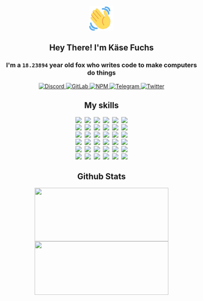 <div><p align=center><img src=./resources/images/wave.gif width=64px height=64px></p><h2 align=center>Hey There! I'm Käse Fuchs</h2><h3 align=center>I'm a <code>18.23894</code> year old fox who writes code to make computers do things</h3><p align=center><a href=https://discord.com/users/507526681125322772><img alt=Discord src="https://img.shields.io/badge/Discord-5865F2?logo=discord&logoColor=white&style=flat-square#7da9023344d95c61b4d15b6ee35ee49e"> </a><a href=https://gitlab.com/kasefuchs><img alt=GitLab src="https://img.shields.io/badge/GitLab-330F63?logo=gitlab&logoColor=white&style=flat-square#7da9023344d95c61b4d15b6ee35ee49e"> </a><a href=https://npmjs.com/~kasefuchs><img alt=NPM src="https://img.shields.io/badge/NPM-CB3837?logo=npm&logoColor=white&style=flat-square#7da9023344d95c61b4d15b6ee35ee49e"> </a><a href=https://t.me/kasefuchs><img alt=Telegram src="https://img.shields.io/badge/Telegram-2CA5E0?logo=telegram&logoColor=white&style=flat-square#7da9023344d95c61b4d15b6ee35ee49e"> </a><a href=https://twitter.com/kasefuchs><img alt=Twitter src="https://img.shields.io/badge/Twitter-1DA1F2?logo=twitter&logoColor=white&style=flat-square#7da9023344d95c61b4d15b6ee35ee49e"></a></p><h2 align=center>My skills</h2><p align=center><a href=https://aws.amazon.com/ ><picture><source srcset="https://skillicons.dev/icons?i=aws&theme=dark#7da9023344d95c61b4d15b6ee35ee49e" media="(prefers-color-scheme: dark)"><source srcset="https://skillicons.dev/icons?i=aws&theme=light#7da9023344d95c61b4d15b6ee35ee49e" media="(prefers-color-scheme: light), (prefers-color-scheme: no-preference)"><img src="https://skillicons.dev/icons?i=aws&theme=light#7da9023344d95c61b4d15b6ee35ee49e"></picture></a>&nbsp;&nbsp;<a href=https://en.wikipedia.org/wiki/Bash_(Unix_shell)><picture><source srcset="https://skillicons.dev/icons?i=bash&theme=dark#7da9023344d95c61b4d15b6ee35ee49e" media="(prefers-color-scheme: dark)"><source srcset="https://skillicons.dev/icons?i=bash&theme=light#7da9023344d95c61b4d15b6ee35ee49e" media="(prefers-color-scheme: light), (prefers-color-scheme: no-preference)"><img src="https://skillicons.dev/icons?i=bash&theme=light#7da9023344d95c61b4d15b6ee35ee49e"></picture></a>&nbsp;&nbsp;<a href=https://discord.com/developers/docs><picture><source srcset="https://skillicons.dev/icons?i=bots&theme=dark#7da9023344d95c61b4d15b6ee35ee49e" media="(prefers-color-scheme: dark)"><source srcset="https://skillicons.dev/icons?i=bots&theme=light#7da9023344d95c61b4d15b6ee35ee49e" media="(prefers-color-scheme: light), (prefers-color-scheme: no-preference)"><img src="https://skillicons.dev/icons?i=bots&theme=light#7da9023344d95c61b4d15b6ee35ee49e"></picture></a>&nbsp;&nbsp;<a href=https://www.cloudflare.com/ ><picture><source srcset="https://skillicons.dev/icons?i=cloudflare&theme=dark#7da9023344d95c61b4d15b6ee35ee49e" media="(prefers-color-scheme: dark)"><source srcset="https://skillicons.dev/icons?i=cloudflare&theme=light#7da9023344d95c61b4d15b6ee35ee49e" media="(prefers-color-scheme: light), (prefers-color-scheme: no-preference)"><img src="https://skillicons.dev/icons?i=cloudflare&theme=light#7da9023344d95c61b4d15b6ee35ee49e"></picture></a>&nbsp;&nbsp;<a href=https://en.wikipedia.org/wiki/CSS><picture><source srcset="https://skillicons.dev/icons?i=css&theme=dark#7da9023344d95c61b4d15b6ee35ee49e" media="(prefers-color-scheme: dark)"><source srcset="https://skillicons.dev/icons?i=css&theme=light#7da9023344d95c61b4d15b6ee35ee49e" media="(prefers-color-scheme: light), (prefers-color-scheme: no-preference)"><img src="https://skillicons.dev/icons?i=css&theme=light#7da9023344d95c61b4d15b6ee35ee49e"></picture></a>&nbsp;&nbsp;<a href=https://www.docker.com/ ><picture><source srcset="https://skillicons.dev/icons?i=docker&theme=dark#7da9023344d95c61b4d15b6ee35ee49e" media="(prefers-color-scheme: dark)"><source srcset="https://skillicons.dev/icons?i=docker&theme=light#7da9023344d95c61b4d15b6ee35ee49e" media="(prefers-color-scheme: light), (prefers-color-scheme: no-preference)"><img src="https://skillicons.dev/icons?i=docker&theme=light#7da9023344d95c61b4d15b6ee35ee49e"></picture></a><br><a href=https://www.electronjs.org/ ><picture><source srcset="https://skillicons.dev/icons?i=electron&theme=dark#7da9023344d95c61b4d15b6ee35ee49e" media="(prefers-color-scheme: dark)"><source srcset="https://skillicons.dev/icons?i=electron&theme=light#7da9023344d95c61b4d15b6ee35ee49e" media="(prefers-color-scheme: light), (prefers-color-scheme: no-preference)"><img src="https://skillicons.dev/icons?i=electron&theme=light#7da9023344d95c61b4d15b6ee35ee49e"></picture></a>&nbsp;&nbsp;<a href=https://expressjs.com/ ><picture><source srcset="https://skillicons.dev/icons?i=express&theme=dark#7da9023344d95c61b4d15b6ee35ee49e" media="(prefers-color-scheme: dark)"><source srcset="https://skillicons.dev/icons?i=express&theme=light#7da9023344d95c61b4d15b6ee35ee49e" media="(prefers-color-scheme: light), (prefers-color-scheme: no-preference)"><img src="https://skillicons.dev/icons?i=express&theme=light#7da9023344d95c61b4d15b6ee35ee49e"></picture></a>&nbsp;&nbsp;<a href=https://www.figma.com/ ><picture><source srcset="https://skillicons.dev/icons?i=figma&theme=dark#7da9023344d95c61b4d15b6ee35ee49e" media="(prefers-color-scheme: dark)"><source srcset="https://skillicons.dev/icons?i=figma&theme=light#7da9023344d95c61b4d15b6ee35ee49e" media="(prefers-color-scheme: light), (prefers-color-scheme: no-preference)"><img src="https://skillicons.dev/icons?i=figma&theme=light#7da9023344d95c61b4d15b6ee35ee49e"></picture></a>&nbsp;&nbsp;<a href=https://firebase.google.com/ ><picture><source srcset="https://skillicons.dev/icons?i=firebase&theme=dark#7da9023344d95c61b4d15b6ee35ee49e" media="(prefers-color-scheme: dark)"><source srcset="https://skillicons.dev/icons?i=firebase&theme=light#7da9023344d95c61b4d15b6ee35ee49e" media="(prefers-color-scheme: light), (prefers-color-scheme: no-preference)"><img src="https://skillicons.dev/icons?i=firebase&theme=light#7da9023344d95c61b4d15b6ee35ee49e"></picture></a>&nbsp;&nbsp;<a href=https://flask.palletsprojects.com/ ><picture><source srcset="https://skillicons.dev/icons?i=flask&theme=dark#7da9023344d95c61b4d15b6ee35ee49e" media="(prefers-color-scheme: dark)"><source srcset="https://skillicons.dev/icons?i=flask&theme=light#7da9023344d95c61b4d15b6ee35ee49e" media="(prefers-color-scheme: light), (prefers-color-scheme: no-preference)"><img src="https://skillicons.dev/icons?i=flask&theme=light#7da9023344d95c61b4d15b6ee35ee49e"></picture></a>&nbsp;&nbsp;<a href=https://cloud.google.com/ ><picture><source srcset="https://skillicons.dev/icons?i=gcp&theme=dark#7da9023344d95c61b4d15b6ee35ee49e" media="(prefers-color-scheme: dark)"><source srcset="https://skillicons.dev/icons?i=gcp&theme=light#7da9023344d95c61b4d15b6ee35ee49e" media="(prefers-color-scheme: light), (prefers-color-scheme: no-preference)"><img src="https://skillicons.dev/icons?i=gcp&theme=light#7da9023344d95c61b4d15b6ee35ee49e"></picture></a><br><a href=https://git-scm.com/ ><picture><source srcset="https://skillicons.dev/icons?i=git&theme=dark#7da9023344d95c61b4d15b6ee35ee49e" media="(prefers-color-scheme: dark)"><source srcset="https://skillicons.dev/icons?i=git&theme=light#7da9023344d95c61b4d15b6ee35ee49e" media="(prefers-color-scheme: light), (prefers-color-scheme: no-preference)"><img src="https://skillicons.dev/icons?i=git&theme=light#7da9023344d95c61b4d15b6ee35ee49e"></picture></a>&nbsp;&nbsp;<a href=https://github.com/ ><picture><source srcset="https://skillicons.dev/icons?i=github&theme=dark#7da9023344d95c61b4d15b6ee35ee49e" media="(prefers-color-scheme: dark)"><source srcset="https://skillicons.dev/icons?i=github&theme=light#7da9023344d95c61b4d15b6ee35ee49e" media="(prefers-color-scheme: light), (prefers-color-scheme: no-preference)"><img src="https://skillicons.dev/icons?i=github&theme=light#7da9023344d95c61b4d15b6ee35ee49e"></picture></a>&nbsp;&nbsp;<a href=https://gitlab.com/ ><picture><source srcset="https://skillicons.dev/icons?i=gitlab&theme=dark#7da9023344d95c61b4d15b6ee35ee49e" media="(prefers-color-scheme: dark)"><source srcset="https://skillicons.dev/icons?i=gitlab&theme=light#7da9023344d95c61b4d15b6ee35ee49e" media="(prefers-color-scheme: light), (prefers-color-scheme: no-preference)"><img src="https://skillicons.dev/icons?i=gitlab&theme=light#7da9023344d95c61b4d15b6ee35ee49e"></picture></a>&nbsp;&nbsp;<a href=https://www.heroku.com/ ><picture><source srcset="https://skillicons.dev/icons?i=heroku&theme=dark#7da9023344d95c61b4d15b6ee35ee49e" media="(prefers-color-scheme: dark)"><source srcset="https://skillicons.dev/icons?i=heroku&theme=light#7da9023344d95c61b4d15b6ee35ee49e" media="(prefers-color-scheme: light), (prefers-color-scheme: no-preference)"><img src="https://skillicons.dev/icons?i=heroku&theme=light#7da9023344d95c61b4d15b6ee35ee49e"></picture></a>&nbsp;&nbsp;<a href=https://en.wikipedia.org/wiki/HTML><picture><source srcset="https://skillicons.dev/icons?i=html&theme=dark#7da9023344d95c61b4d15b6ee35ee49e" media="(prefers-color-scheme: dark)"><source srcset="https://skillicons.dev/icons?i=html&theme=light#7da9023344d95c61b4d15b6ee35ee49e" media="(prefers-color-scheme: light), (prefers-color-scheme: no-preference)"><img src="https://skillicons.dev/icons?i=html&theme=light#7da9023344d95c61b4d15b6ee35ee49e"></picture></a>&nbsp;&nbsp;<a href=https://en.wikipedia.org/wiki/JavaScript><picture><source srcset="https://skillicons.dev/icons?i=js&theme=dark#7da9023344d95c61b4d15b6ee35ee49e" media="(prefers-color-scheme: dark)"><source srcset="https://skillicons.dev/icons?i=js&theme=light#7da9023344d95c61b4d15b6ee35ee49e" media="(prefers-color-scheme: light), (prefers-color-scheme: no-preference)"><img src="https://skillicons.dev/icons?i=js&theme=light#7da9023344d95c61b4d15b6ee35ee49e"></picture></a><br><a href=https://en.wikipedia.org/wiki/Linux><picture><source srcset="https://skillicons.dev/icons?i=linux&theme=dark#7da9023344d95c61b4d15b6ee35ee49e" media="(prefers-color-scheme: dark)"><source srcset="https://skillicons.dev/icons?i=linux&theme=light#7da9023344d95c61b4d15b6ee35ee49e" media="(prefers-color-scheme: light), (prefers-color-scheme: no-preference)"><img src="https://skillicons.dev/icons?i=linux&theme=light#7da9023344d95c61b4d15b6ee35ee49e"></picture></a>&nbsp;&nbsp;<a href=https://mui.com/ ><picture><source srcset="https://skillicons.dev/icons?i=materialui&theme=dark#7da9023344d95c61b4d15b6ee35ee49e" media="(prefers-color-scheme: dark)"><source srcset="https://skillicons.dev/icons?i=materialui&theme=light#7da9023344d95c61b4d15b6ee35ee49e" media="(prefers-color-scheme: light), (prefers-color-scheme: no-preference)"><img src="https://skillicons.dev/icons?i=materialui&theme=light#7da9023344d95c61b4d15b6ee35ee49e"></picture></a>&nbsp;&nbsp;<a href=https://en.wikipedia.org/wiki/Markdown><picture><source srcset="https://skillicons.dev/icons?i=md&theme=dark#7da9023344d95c61b4d15b6ee35ee49e" media="(prefers-color-scheme: dark)"><source srcset="https://skillicons.dev/icons?i=md&theme=light#7da9023344d95c61b4d15b6ee35ee49e" media="(prefers-color-scheme: light), (prefers-color-scheme: no-preference)"><img src="https://skillicons.dev/icons?i=md&theme=light#7da9023344d95c61b4d15b6ee35ee49e"></picture></a>&nbsp;&nbsp;<a href=https://www.mongodb.com/ ><picture><source srcset="https://skillicons.dev/icons?i=mongodb&theme=dark#7da9023344d95c61b4d15b6ee35ee49e" media="(prefers-color-scheme: dark)"><source srcset="https://skillicons.dev/icons?i=mongodb&theme=light#7da9023344d95c61b4d15b6ee35ee49e" media="(prefers-color-scheme: light), (prefers-color-scheme: no-preference)"><img src="https://skillicons.dev/icons?i=mongodb&theme=light#7da9023344d95c61b4d15b6ee35ee49e"></picture></a>&nbsp;&nbsp;<a href=https://www.mysql.com/ ><picture><source srcset="https://skillicons.dev/icons?i=mysql&theme=dark#7da9023344d95c61b4d15b6ee35ee49e" media="(prefers-color-scheme: dark)"><source srcset="https://skillicons.dev/icons?i=mysql&theme=light#7da9023344d95c61b4d15b6ee35ee49e" media="(prefers-color-scheme: light), (prefers-color-scheme: no-preference)"><img src="https://skillicons.dev/icons?i=mysql&theme=light#7da9023344d95c61b4d15b6ee35ee49e"></picture></a>&nbsp;&nbsp;<a href=https://nextjs.org/ ><picture><source srcset="https://skillicons.dev/icons?i=nextjs&theme=dark#7da9023344d95c61b4d15b6ee35ee49e" media="(prefers-color-scheme: dark)"><source srcset="https://skillicons.dev/icons?i=nextjs&theme=light#7da9023344d95c61b4d15b6ee35ee49e" media="(prefers-color-scheme: light), (prefers-color-scheme: no-preference)"><img src="https://skillicons.dev/icons?i=nextjs&theme=light#7da9023344d95c61b4d15b6ee35ee49e"></picture></a><br><a href=https://nodejs.org/en/ ><picture><source srcset="https://skillicons.dev/icons?i=nodejs&theme=dark#7da9023344d95c61b4d15b6ee35ee49e" media="(prefers-color-scheme: dark)"><source srcset="https://skillicons.dev/icons?i=nodejs&theme=light#7da9023344d95c61b4d15b6ee35ee49e" media="(prefers-color-scheme: light), (prefers-color-scheme: no-preference)"><img src="https://skillicons.dev/icons?i=nodejs&theme=light#7da9023344d95c61b4d15b6ee35ee49e"></picture></a>&nbsp;&nbsp;<a href=https://www.postgresql.org/ ><picture><source srcset="https://skillicons.dev/icons?i=postgres&theme=dark#7da9023344d95c61b4d15b6ee35ee49e" media="(prefers-color-scheme: dark)"><source srcset="https://skillicons.dev/icons?i=postgres&theme=light#7da9023344d95c61b4d15b6ee35ee49e" media="(prefers-color-scheme: light), (prefers-color-scheme: no-preference)"><img src="https://skillicons.dev/icons?i=postgres&theme=light#7da9023344d95c61b4d15b6ee35ee49e"></picture></a>&nbsp;&nbsp;<a href=https://learn.microsoft.com/en-us/powershell/ ><picture><source srcset="https://skillicons.dev/icons?i=powershell&theme=dark#7da9023344d95c61b4d15b6ee35ee49e" media="(prefers-color-scheme: dark)"><source srcset="https://skillicons.dev/icons?i=powershell&theme=light#7da9023344d95c61b4d15b6ee35ee49e" media="(prefers-color-scheme: light), (prefers-color-scheme: no-preference)"><img src="https://skillicons.dev/icons?i=powershell&theme=light#7da9023344d95c61b4d15b6ee35ee49e"></picture></a>&nbsp;&nbsp;<a href=https://www.python.org/ ><picture><source srcset="https://skillicons.dev/icons?i=py&theme=dark#7da9023344d95c61b4d15b6ee35ee49e" media="(prefers-color-scheme: dark)"><source srcset="https://skillicons.dev/icons?i=py&theme=light#7da9023344d95c61b4d15b6ee35ee49e" media="(prefers-color-scheme: light), (prefers-color-scheme: no-preference)"><img src="https://skillicons.dev/icons?i=py&theme=light#7da9023344d95c61b4d15b6ee35ee49e"></picture></a>&nbsp;&nbsp;<a href=https://www.raspberrypi.org/ ><picture><source srcset="https://skillicons.dev/icons?i=raspberrypi&theme=dark#7da9023344d95c61b4d15b6ee35ee49e" media="(prefers-color-scheme: dark)"><source srcset="https://skillicons.dev/icons?i=raspberrypi&theme=light#7da9023344d95c61b4d15b6ee35ee49e" media="(prefers-color-scheme: light), (prefers-color-scheme: no-preference)"><img src="https://skillicons.dev/icons?i=raspberrypi&theme=light#7da9023344d95c61b4d15b6ee35ee49e"></picture></a>&nbsp;&nbsp;<a href=https://reactjs.org/ ><picture><source srcset="https://skillicons.dev/icons?i=react&theme=dark#7da9023344d95c61b4d15b6ee35ee49e" media="(prefers-color-scheme: dark)"><source srcset="https://skillicons.dev/icons?i=react&theme=light#7da9023344d95c61b4d15b6ee35ee49e" media="(prefers-color-scheme: light), (prefers-color-scheme: no-preference)"><img src="https://skillicons.dev/icons?i=react&theme=light#7da9023344d95c61b4d15b6ee35ee49e"></picture></a><br><a href=https://redux.js.org/ ><picture><source srcset="https://skillicons.dev/icons?i=redux&theme=dark#7da9023344d95c61b4d15b6ee35ee49e" media="(prefers-color-scheme: dark)"><source srcset="https://skillicons.dev/icons?i=redux&theme=light#7da9023344d95c61b4d15b6ee35ee49e" media="(prefers-color-scheme: light), (prefers-color-scheme: no-preference)"><img src="https://skillicons.dev/icons?i=redux&theme=light#7da9023344d95c61b4d15b6ee35ee49e"></picture></a>&nbsp;&nbsp;<a href=https://en.wikipedia.org/wiki/Regular_expression><picture><source srcset="https://skillicons.dev/icons?i=regex&theme=dark#7da9023344d95c61b4d15b6ee35ee49e" media="(prefers-color-scheme: dark)"><source srcset="https://skillicons.dev/icons?i=regex&theme=light#7da9023344d95c61b4d15b6ee35ee49e" media="(prefers-color-scheme: light), (prefers-color-scheme: no-preference)"><img src="https://skillicons.dev/icons?i=regex&theme=light#7da9023344d95c61b4d15b6ee35ee49e"></picture></a>&nbsp;&nbsp;<a href=https://en.wikipedia.org/wiki/Sass_(stylesheet_language)><picture><source srcset="https://skillicons.dev/icons?i=sass&theme=dark#7da9023344d95c61b4d15b6ee35ee49e" media="(prefers-color-scheme: dark)"><source srcset="https://skillicons.dev/icons?i=sass&theme=light#7da9023344d95c61b4d15b6ee35ee49e" media="(prefers-color-scheme: light), (prefers-color-scheme: no-preference)"><img src="https://skillicons.dev/icons?i=sass&theme=light#7da9023344d95c61b4d15b6ee35ee49e"></picture></a>&nbsp;&nbsp;<a href=https://www.typescriptlang.org/ ><picture><source srcset="https://skillicons.dev/icons?i=ts&theme=dark#7da9023344d95c61b4d15b6ee35ee49e" media="(prefers-color-scheme: dark)"><source srcset="https://skillicons.dev/icons?i=ts&theme=light#7da9023344d95c61b4d15b6ee35ee49e" media="(prefers-color-scheme: light), (prefers-color-scheme: no-preference)"><img src="https://skillicons.dev/icons?i=ts&theme=light#7da9023344d95c61b4d15b6ee35ee49e"></picture></a>&nbsp;&nbsp;<a href=https://unity.com/ ><picture><source srcset="https://skillicons.dev/icons?i=unity&theme=dark#7da9023344d95c61b4d15b6ee35ee49e" media="(prefers-color-scheme: dark)"><source srcset="https://skillicons.dev/icons?i=unity&theme=light#7da9023344d95c61b4d15b6ee35ee49e" media="(prefers-color-scheme: light), (prefers-color-scheme: no-preference)"><img src="https://skillicons.dev/icons?i=unity&theme=light#7da9023344d95c61b4d15b6ee35ee49e"></picture></a>&nbsp;&nbsp;<a href=https://workers.cloudflare.com/ ><picture><source srcset="https://skillicons.dev/icons?i=workers&theme=dark#7da9023344d95c61b4d15b6ee35ee49e" media="(prefers-color-scheme: dark)"><source srcset="https://skillicons.dev/icons?i=workers&theme=light#7da9023344d95c61b4d15b6ee35ee49e" media="(prefers-color-scheme: light), (prefers-color-scheme: no-preference)"><img src="https://skillicons.dev/icons?i=workers&theme=light#7da9023344d95c61b4d15b6ee35ee49e"></picture></a><br></p><h2 align=center>Github Stats</h2><p align=center><picture><source srcset="https://github-readme-stats-kasefuchs.vercel.app/api/?count_private=true&hide_border=true&hide_rank=true&line_height=20&hide_title=true&username=Kasefuchs&theme=dark#7da9023344d95c61b4d15b6ee35ee49e" media="(prefers-color-scheme: dark)"><source srcset="https://github-readme-stats-kasefuchs.vercel.app/api/?count_private=true&hide_border=true&hide_rank=true&line_height=20&hide_title=true&username=Kasefuchs&theme=light#7da9023344d95c61b4d15b6ee35ee49e" media="(prefers-color-scheme: light), (prefers-color-scheme: no-preference)"><img align=middle width=350 height=140 src="https://github-readme-stats-kasefuchs.vercel.app/api/?count_private=true&hide_border=true&hide_rank=true&line_height=20&hide_title=true&username=Kasefuchs&theme=light#7da9023344d95c61b4d15b6ee35ee49e"></picture><picture><source srcset="https://github-readme-stats-kasefuchs.vercel.app/api/top-langs/?count_private=true&hide_border=true&layout=compact&username=Kasefuchs&theme=dark#7da9023344d95c61b4d15b6ee35ee49e" media="(prefers-color-scheme: dark)"><source srcset="https://github-readme-stats-kasefuchs.vercel.app/api/top-langs/?count_private=true&hide_border=true&layout=compact&username=Kasefuchs&theme=light#7da9023344d95c61b4d15b6ee35ee49e" media="(prefers-color-scheme: light), (prefers-color-scheme: no-preference)"><img align=middle width=350 height=140 src="https://github-readme-stats-kasefuchs.vercel.app/api/top-langs/?count_private=true&hide_border=true&layout=compact&username=Kasefuchs&theme=light#7da9023344d95c61b4d15b6ee35ee49e"></picture></p><img src="https://hit.yhype.me/github/profile?user_id=64592097#7da9023344d95c61b4d15b6ee35ee49e" alt=""></div>